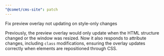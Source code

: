```yaml
---
"@comet/cms-site": patch
---
```


Fix preview overlay not updating on style-only changes

Previously, the preview overlay would only update when the HTML structure changed or the window was resized.
Now it also responds to attribute changes, including `class` modifications, ensuring the overlay updates correctly when elements are repositioned through CSS.
